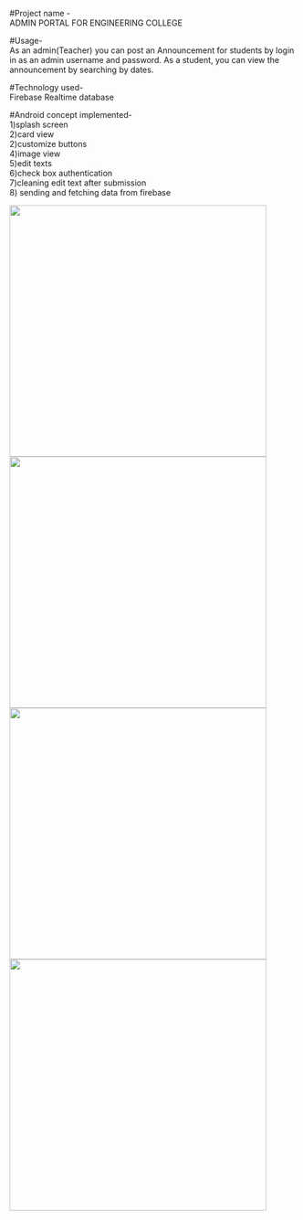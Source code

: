 #Project name -  
ADMIN PORTAL FOR ENGINEERING COLLEGE

#Usage-  
As an admin(Teacher) you can post an Announcement for students by login in as an admin username and password. As a student, you can view the announcement by searching by dates.

#Technology used-  
Firebase Realtime database

#Android concept implemented-  
1)splash screen  
2)card view  
2)customize buttons  
4)image view  
5)edit texts  
6)check box authentication  
7)cleaning edit text after submission  
8) sending and fetching data from firebase    

<img src="https://github.com/user-attachments/assets/9117056e-7045-4132-a461-912989f4daee" width="450" height="440"/>
<img src="https://github.com/user-attachments/assets/ad7560bb-ac13-487e-b6c6-49e1a2bac7f1" width="450" height="440"/>
<img src="https://github.com/user-attachments/assets/c6c062d6-79db-4226-a31d-b6a73412b73a" width="450" height="440"/>
<img src="https://github.com/user-attachments/assets/48d456f4-5689-4e64-9377-f26ded62cc5b" width="450" height="440"/>

